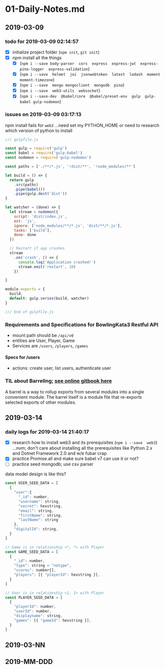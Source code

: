 # 01-Daily-Notes.md

## 2019-03-09

### todo for 2019-03-09 02:14:57

- [x] initialize project folder (`npm init`, `git init`)
- [x] npm install all the things
  - [x] (`npm i --save body-parser  cors  express  express-jwt  express-pino-logger  express-validation`)
  - [x] (`npm i --save  helmet  joi  jsonwebtoken  latest  lodash  moment  moment-timezone`)
  - [x] (`npm i --save  mongo mongoclient  mongodb  pino`)
  - [x] (`npm i --save  web3-utils  websocket`)
  - [x] (`npm i --save-dev  @babel/core  @babel/preset-env  gulp  gulp-babel gulp-nodemon`)

### issues on 2019-03-09 03:17:13

npm install fails for `web3` ...need set my PYTHON_HOME or need to research which version of python to install


```js
/// gulpfile.js

const gulp = require('gulp')
const babel = require('gulp-babel')
const nodemon = require('gulp-nodemon')

const paths = ['./**/*.js', '!dist/**', '!node_modules/**']

let build = () => {
  return gulp
    .src(paths)
    .pipe(babel())
    .pipe(gulp.dest('dist'))
}

let watcher = (done) => {
  let stream = nodemon({
    script: 'dist/index.js',
    ext: 'js',
    ignore: ['node_modules/**/*.js', 'dist/**/*.js'],
    tasks: ['build'],
    done: done
  })

  // Restart if app crashes
  stream
    .on('crash', () => {
      console.log('Application crashed!')
      stream.emit('restart', 10)
    })

}

module.exports = {
  build,
  default: gulp.series(build, watcher)
}

/// End of gulpfile.js

```

### Requirements and Specifications for BowlingKata3 Restful API

- mount path should be `/api/v0`
- entities are User, Player, Game
- Services are `/users`, `/players`, `/games`

#### Specs for /users

- actions: create user, list users, authenticate user

### TIL about Barreling; [see online gitbook here](https://basarat.gitbooks.io/typescript/docs/tips/barrel.html)

A barrel is a way to rollup exports from several modules into a single convenient module. The barrel itself is a module file that re-exports selected exports of other modules.

## 2019-03-14

### daily logs for 2019-03-14 21:40:17

- [x] research how to install web3 and its prerequisites (`npm i --save  web3`) ...nvm; don't care about installing all the prerequisites like Python 2.x and Dotnet Framework 2.0 and w/e fubar crap
- [x] practice Promise.all and make sure babel v7 can use it or not?
- [ ] practice seed mongodb; use csv parser

data model design is like this?

```js
const USER_SEED_DATA = [
  {
    "user":{
      "_id": number,
      "username": string,
      "secret": hexstring,
      "email": string,
      "firstName": string,
      "lastName": string
    },
    "digitalId": string,
  }
]

// Game is in relationship <*, *> with Player
const GAME_SEED_DATA = [
  {
    "_id": number,
    "type": string = "notype",
    "scores": number[],
    "players": [{ "playerId": hexstring }],
  }
]

// User is in relationship <1, 1> with Player
const PLAYER_SEED_DATA = [
  {
    "playerId": number,
    "userId": number,
    "displayname": string,
    "games": [{ "gameId": hexstring }],
  }
]


```

## 2019-03-NN

## 2019-MM-DDD